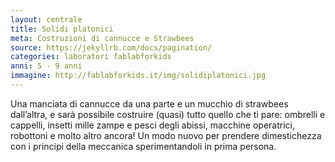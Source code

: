 ```yaml
---
layout: centrale
title: Solidi platonici
meta: Costruzioni di cannucce e Strawbees
source: https://jekyllrb.com/docs/pagination/
categories: laboratori fablabforkids
anni: 5 - 9 anni
immagine: http://fablabforkids.it/img/solidiplatonici.jpg
---
```

Una manciata di cannucce da una parte e un mucchio di strawbees dall’altra, e sarà possibile costruire (quasi) tutto quello che ti pare: ombrelli e cappelli, insetti mille zampe e pesci degli abissi, macchine operatrici, robottoni e molto altro ancora! Un modo nuovo per prendere dimestichezza con i principi della meccanica sperimentandoli in prima persona.